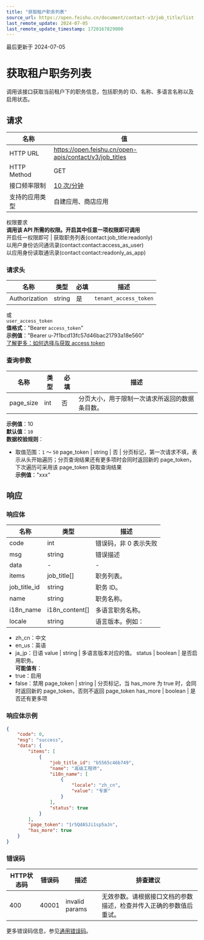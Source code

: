```yaml
---
title: "获取租户职务列表"
source_url: https://open.feishu.cn/document/contact-v3/job_title/list
last_remote_update: 2024-07-05
last_remote_update_timestamp: 1720167829000
---
```

最后更新于 2024-07-05

# 获取租户职务列表

调用该接口获取当前租户下的职务信息，包括职务的 ID、名称、多语言名称以及启用状态。

## 请求
名称 | 值
---|---
HTTP URL | https://open.feishu.cn/open-apis/contact/v3/job_titles
HTTP Method | GET
接口频率限制 | [10 次/分钟](https://open.feishu.cn/document/ukTMukTMukTM/uUzN04SN3QjL1cDN)
支持的应用类型 | 自建应用、商店应用
权限要求  
            **调用该 API 所需的权限。开启其中任意一项权限即可调用**  
            开启任一权限即可 | 获取职务列表(contact:job_title:readonly)  
            以用户身份访问通讯录(contact:contact:access_as_user)  
            以应用身份读取通讯录(contact:contact:readonly_as_app)

### 请求头

名称 | 类型 | 必填 | 描述
--- | --- | --- | ---
Authorization | string | 是 | `tenant_access_token`  
或  
`user_access_token`  
**值格式**："Bearer `access_token`"  
**示例值**："Bearer u-7f1bcd13fc57d46bac21793a18e560"  
[了解更多：如何选择与获取 access token](https://open.feishu.cn/document/uAjLw4CM/ugTN1YjL4UTN24CO1UjN/trouble-shooting/how-to-choose-which-type-of-token-to-use)

### 查询参数

名称 | 类型 | 必填 | 描述
--- | --- | --- | ---
page_size | int | 否 | 分页大小，用于限制一次请求所返回的数据条目数。  
**示例值**：10  
**默认值**：`10`  
**数据校验规则**：  
- 取值范围：`1` ～ `50`
page_token | string | 否 | 分页标记，第一次请求不填，表示从头开始遍历；分页查询结果还有更多项时会同时返回新的 page_token，下次遍历可采用该 page_token 获取查询结果  
**示例值**："xxx"

## 响应

### 响应体

名称 | 类型 | 描述
--- | --- | ---
code | int | 错误码，非 0 表示失败
msg | string | 错误描述
data | \- | \-
items | job_title\[\] | 职务列表。
job_title_id | string | 职务 ID。
name | string | 职务名称。
i18n_name | i18n_content\[\] | 多语言职务名称。
locale | string | 语言版本。例如：  
- zh_cn：中文  
- en_us：英语  
- ja_jp：日语
value | string | 多语言版本对应的值。
status | boolean | 是否启用职务。  
**可能值有**：  
- true：启用  
- false：禁用
page_token | string | 分页标记，当 has_more 为 true 时，会同时返回新的 page_token，否则不返回 page_token
has_more | boolean | 是否还有更多项

### 响应体示例
```json
{
    "code": 0,
    "msg": "success",
    "data": {
        "items": [
            {
                "job_title_id": "b5565c46b749",
                "name": "高级工程师",
                "i18n_name": [
                    {
                        "locale": "zh_cn",
                        "value": "专家"
                    }
                ],
                "status": true
            }
        ],
        "page_token": "1r5QdASJi1sp5aJn",
        "has_more": true
    }
}
```

### 错误码

HTTP状态码 | 错误码 | 描述 | 排查建议
--- | --- | --- | ---
400 | 40001 | invalid params | 无效参数。请根据接口文档的参数描述，检查并传入正确的参数值后重试。

更多错误码信息，参见[通用错误码](https://open.feishu.cn/document/ukTMukTMukTM/ugjM14COyUjL4ITN)。
